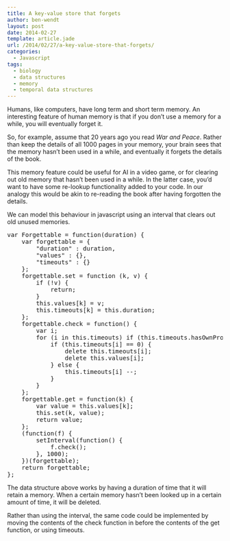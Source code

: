 ```yaml
---
title: A key-value store that forgets
author: ben-wendt
layout: post
date: 2014-02-27
template: article.jade
url: /2014/02/27/a-key-value-store-that-forgets/
categories:
  - Javascript
tags:
  - biology
  - data structures
  - memory
  - temporal data structures
---
```

Humans, like computers, have long term and short term memory. An interesting feature of human memory is that if you don&#8217;t use a memory for a while, you will eventually forget it.

So, for example, assume that 20 years ago you read _War and Peace_. Rather than keep the details of all 1000 pages in your memory, your brain sees that the memory hasn&#8217;t been used in a while, and eventually it forgets the details of the book.

<span class="more"></span>

This memory feature could be useful for AI in a video game, or for clearing out old memory that hasn&#8217;t been used in a while. In the latter case, you&#8217;d want to have some re-lookup functionality added to your code. In our analogy this would be akin to re-reading the book after having forgotten the details.

We can model this behaviour in javascript using an interval that clears out old unused memories.

<pre class="brush: jscript; title: ; notranslate" title="">var Forgettable = function(duration) {
    var forgettable = {
        "duration" : duration,
		"values" : {},
		"timeouts" : {}
	};
	forgettable.set = function (k, v) {
		if (!v) {
			return;
		}
		this.values[k] = v;
		this.timeouts[k] = this.duration;
	};
	forgettable.check = function() {
		var i;
		for (i in this.timeouts) if (this.timeouts.hasOwnProperty(i)) {
			if (this.timeouts[i] == 0) {
				delete this.timeouts[i];
				delete this.values[i];
			} else {
				this.timeouts[i] --;
			}
		}
	};
	forgettable.get = function(k) {
		var value = this.values[k];
		this.set(k, value);
		return value;
	};
	(function(f) {
		setInterval(function() {
			f.check();
		}, 1000);
	})(forgettable);
    return forgettable;
};
</pre>

The data structure above works by having a duration of time that it will retain a memory. When a certain memory hasn&#8217;t been looked up in a certain amount of time, it will be deleted.

Rather than using the interval, the same code could be implemented by moving the contents of the check function in before the contents of the get function, or using timeouts.
